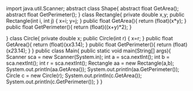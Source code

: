 import java.util.Scanner;
abstract class Shape{
    abstract float GetArea();
    abstract float GetPerimeter();
}
class Rectangle{
    private double x,y;
    public Rectangle(int i, int j) {
		x=i;
		y=j;
	}
	public float GetArea(){
		return (float)(x*y);
	}
	public float GetPerimeter(){
        return (float)((x+y)*2);
    }
	
}
class Circle{
    private double x;
    public Circle(int r) {
    	x=r;
	}
	public float GetArea(){
		return (float)(x*x*3.14);
	}
	public float GetPerimeter(){
        return (float)(x*2*3.14);
    }
}
public class Main{
    public static void main(String[] args){
    	Scanner sca = new Scanner(System.in);
    	int a = sca.nextInt();
    	int b = sca.nextInt();
    	int r = sca.nextInt();
        Rectangle aa = new Rectangle(a,b);
        System.out.println(aa.GetArea());
        System.out.println(aa.GetPerimeter());
        Circle c = new Circle(r);
        System.out.println(c.GetArea());
        System.out.println(c.GetPerimeter());
    }
}
